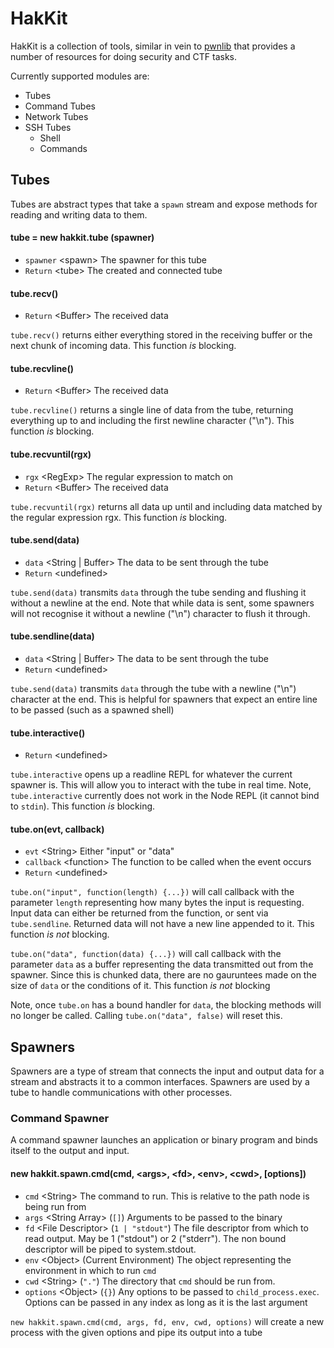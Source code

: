 # HakKit

HakKit is a collection of tools, similar in vein to [pwnlib](http://pwntools.readthedocs.org/) that provides a number of resources for doing security and CTF tasks.

Currently supported modules are:

 - Tubes
  - Command Tubes
  - Network Tubes
  - SSH Tubes
    - Shell
    - Commands


## Tubes

Tubes are abstract types that take a `spawn` stream and expose methods for reading and writing data to them. 

#### tube = new hakkit.tube (spawner)

 - `spawner` \<spawn> The spawner for this tube
 - `Return` \<tube> The created and connected tube

#### tube.recv()

 - `Return` \<Buffer> The received data

`tube.recv()` returns either everything stored in the receiving buffer or the next chunk of incoming data. This function *is* blocking.

#### tube.recvline() 

 - `Return` \<Buffer> The received data

`tube.recvline()` returns a single line of data from the tube, returning everything up to and including the first newline character ("\n"). This function *is* blocking.

#### tube.recvuntil(rgx)

 - `rgx` \<RegExp> The regular expression to match on
 - `Return` \<Buffer> The received data

`tube.recvuntil(rgx)` returns all data up until and including data matched by the regular expression rgx. This function *is* blocking.

#### tube.send(data)

 - `data` \<String | Buffer> The data to be sent through the tube
 - `Return` \<undefined>

`tube.send(data)` transmits `data` through the tube sending and flushing it without a newline at the end. Note that while data is sent, some spawners will not recognise it without a newline ("\n") character to flush it through.

#### tube.sendline(data)
 
 - `data` \<String | Buffer> The data to be sent through the tube
 - `Return` \<undefined>

`tube.send(data)` transmits `data` through the tube with a newline ("\n") character at the end. This is helpful for spawners that expect an entire line to be passed (such as a spawned shell)

#### tube.interactive()

 - `Return` \<undefined>

`tube.interactive` opens up a readline REPL for whatever the current spawner is. This will allow you to interact with the tube in real time. Note, `tube.interactive` currently does not work in the Node REPL (it cannot bind to `stdin`). This function *is* blocking.

#### tube.on(evt, callback)

 - `evt` \<String> Either "input" or "data"
 - `callback` \<function> The function to be called when the event occurs
 - `Return` \<undefined>

`tube.on("input", function(length) {...})` will call callback with the parameter `length` representing how many bytes the input is requesting. Input data can either be returned from the function, or sent via `tube.sendline`. Returned data will not have a new line appended to it. This function *is not* blocking. 

`tube.on("data", function(data) {...})` will call callback with the parameter `data` as a buffer representing the data transmitted out from the spawner. Since this is chunked data, there are no gauruntees made on the size of `data` or the conditions of it. This function *is not* blocking

Note, once `tube.on` has a bound handler for `data`, the blocking methods will no longer be called. Calling `tube.on("data", false)` will reset this. 

## Spawners

Spawners are a type of stream that connects the input and output data for a stream and abstracts it to a common interfaces. Spawners are used by a tube to handle communications with other processes.

### Command Spawner

A command spawner launches an application or binary program and binds itself to the output and input. 

#### new hakkit.spawn.cmd(cmd, \<args>, \<fd>, \<env>, \<cwd>, [options])

 - `cmd` \<String>  The command to run. This is relative to the path node is being run from
 - `args` \<String Array> (`[]`) Arguments to be passed to the binary
 - `fd` \<File Descriptor> (`1 | "stdout"`) The file descriptor from which to read output. May be 1 ("stdout") or 2 ("stderr"). The non bound descriptor will be piped to system.stdout. 
 - `env` \<Object> (Current Environment) The object representing the environment in which to run `cmd`
 - `cwd` \<String> (`"."`) The directory that `cmd` should be run from.
 - `options` \<Object> (`{}`) Any options to be passed to `child_process.exec`. Options can be passed in any index as long as it is the last argument

`new hakkit.spawn.cmd(cmd, args, fd, env, cwd, options)` will create a new process with the given options and pipe its output into a tube

